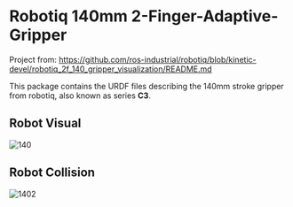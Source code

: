 # Robotiq 140mm 2-Finger-Adaptive-Gripper 

Project from: https://github.com/ros-industrial/robotiq/blob/kinetic-devel/robotiq_2f_140_gripper_visualization/README.md

This package contains the URDF files describing the 140mm stroke gripper from robotiq, also known as series **C3**.


## Robot Visual
![140](https://user-images.githubusercontent.com/8356912/49428409-463f8580-f7a6-11e8-8278-5246acdc5c14.png)

## Robot Collision 
![1402](https://user-images.githubusercontent.com/8356912/49428407-463f8580-f7a6-11e8-9c4e-df69e478f107.png)
